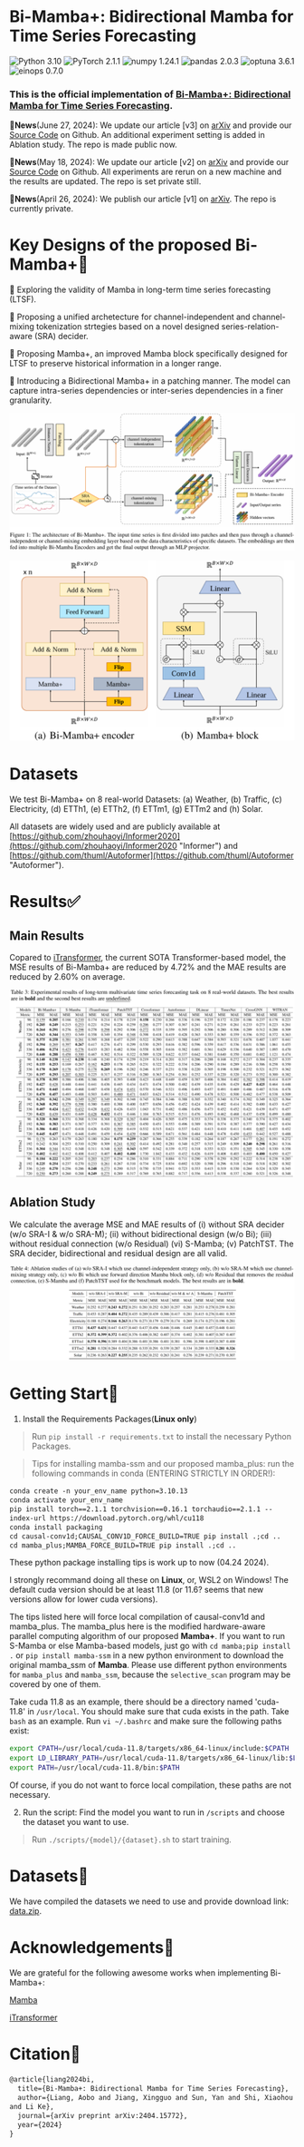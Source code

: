 # Bi-Mamba+: Bidirectional Mamba for Time Series Forecasting

![Python 3.10](https://img.shields.io/badge/python-3.10-green.svg?style=plastic)  ![PyTorch 2.1.1](https://img.shields.io/badge/Pytorch-2.1.1(+cu118)-da282a?style=plastic)  ![numpy 1.24.1](https://img.shields.io/badge/numpy-1.24.1-2ad82a?style=plastic)  ![pandas 2.0.3](https://img.shields.io/badge/pandas-2.0.3-39a8da?style=plastic)  ![optuna 3.6.1](https://img.shields.io/badge/optuna-3.6.1-a398da?style=plastic)  ![einops 0.7.0](https://img.shields.io/badge/einops-0.7.0-a938da?style=plastic)

### This is the official implementation of [Bi-Mamba+: Bidirectional Mamba for Time Series Forecasting](https://arxiv.org/abs/2404.15772).

🚩**News**(June 27, 2024): We update our article [v3] on [arXiv](https://arxiv.org/abs/2404.15772) and provide our [Source Code](https://github.com/Leopold2333/Bi-Mamba4TS) on Github. An additional experiment setting is added in Ablation study. The repo is made public now.

🚩**News**(May 18, 2024): We update our article [v2] on [arXiv](https://arxiv.org/abs/2404.15772) and provide our [Source Code](https://github.com/Leopold2333/Bi-Mamba4TS) on Github. All experiments are rerun on a new machine and the results are updated. The repo is set private still.

🚩**News**(April 26, 2024): We publish our article [v1] on [arXiv](https://arxiv.org/abs/2404.15772). The repo is currently private.

# Key Designs of the proposed Bi-Mamba+🔑

🤠 Exploring the validity of Mamba in long-term time series forecasting (LTSF).

🤠 Proposing a unified archetecture for channel-independent and channel-mixing tokenization strtegies based on a novel designed series-relation-aware (SRA) decider.

🤠 Proposing Mamba+, an improved Mamba block specifically designed for LTSF to preserve historical information in a longer range.

🤠 Introducing a Bidirectional Mamba+ in a patching manner. The model can capture intra-series dependencies or inter-series dependencies in a finer granularity.


![Architecture of Bi-Mamba+](pics/architecture.png "Architecture of Bi-Mamba4TS")

![Architecture of Bi-Mamba+ encoder](pics/bi-mamba-encoder.png "Architecture of Bi-Mamba4TS")

# Datasets

We test Bi-Mamba+ on 8 real-world Datasets: (a) Weather, (b) Traffic, (c) Electricity, (d) ETTh1, (e) ETTh2, (f) ETTm1, (g) ETTm2 and (h) Solar.

All datasets are widely used and are publicly available at [https://github.com/zhouhaoyi/Informer2020](https://github.com/zhouhaoyi/Informer2020 "Informer") and [https://github.com/thuml/Autoformer](https://github.com/thuml/Autoformer "Autoformer").

<!-- ![statistics of datasets](pics/dataset.png "statistics of datasets") -->

# Results✅

## Main Results

Copared to [iTransformer](https://openreview.net/forum?id=JePfAI8fah), the current SOTA Transformer-based model, the MSE results of Bi-Mamba+ are reduced by 4.72% and the MAE results are reduced by 2.60% on average.

![main results](pics/main-result.png "main results")

## Ablation Study

We calculate the average MSE and MAE results of (i) without SRA decider (w/o SRA-I & w/o SRA-M); (ii) without bidirectional design (w/o Bi); (iii) without residual connection (w/o Residual) (vi) S-Mamba; (v) PatchTST. The SRA decider, bidirectional and residual design are all valid.

![ablation](pics/ablation-result.png "ablation")


# Getting Start🛫

1. Install the Requirements Packages(**Linux only**)

> Run `pip install -r requirements.txt` to install the necessary Python Packages.

> Tips for installing mamba-ssm and our proposed mamba_plus:
> run the following commands in conda (ENTERING STRICTLY IN ORDER!):
```
conda create -n your_env_name python=3.10.13
conda activate your_env_name
pip install torch==2.1.1 torchvision==0.16.1 torchaudio==2.1.1 --index-url https://download.pytorch.org/whl/cu118
conda install packaging
cd causal-conv1d;CAUSAL_CONV1D_FORCE_BUILD=TRUE pip install .;cd ..
cd mamba_plus;MAMBA_FORCE_BUILD=TRUE pip install .;cd ..
```
These python package installing tips is work up to now (04.24 2024).

I strongly recommand doing all these on **Linux**, or, WSL2 on Windows! The default cuda version should be at least 11.8 (or 11.6? seems that new versions allow for lower cuda versions).

The tips listed here will force local compilation of causal-conv1d and mamba_plus. The mamba_plus here is the modified hardware-aware parallel computing algorithm of our proposed **Mamba+**. If you want to run S-Mamba or else Mamba-based models, just go with `cd mamba;pip install .` or `pip install mamba-ssm` in a new python environment to download the original mamba_ssm of **Mamba**. Please use different python environments for `mamba_plus` and `mamba_ssm`, because the `selective_scan` program may be covered by one of them.

Take cuda 11.8 as an example, there should be a directory named 'cuda-11.8' in `/usr/local`. You should make sure that cuda exists in the path. Take `bash` as an example. Run `vi ~/.bashrc` and make sure the following paths exist:
```bash
export CPATH=/usr/local/cuda-11.8/targets/x86_64-linux/include:$CPATH
export LD_LIBRARY_PATH=/usr/local/cuda-11.8/targets/x86_64-linux/lib:$LD_LIBRARY_PATH
export PATH=/usr/local/cuda-11.8/bin:$PATH
```

Of course, if you do not want to force local compilation, these paths are not necessary.

2. Run the script: Find the model you want to run in `/scripts` and choose the dataset you want to use. 
> Run `./scripts/{model}/{dataset}.sh` to start training.

# Datasets🔗
We have compiled the datasets we need to use and provide download link: [data.zip](https://drive.google.com/file/d/1krbMHQXB-aV9vvYs2bRsJnXPLa4BKxzG/view?usp=drive_link).

# Acknowledgements🙏
We are grateful for the following awesome works when implementing Bi-Mamba+:

[Mamba](https://github.com/state-spaces/mamba)

[iTransformer](https://github.com/thuml/iTransformer)

# Citation🙂
```
@article{liang2024bi,
  title={Bi-Mamba+: Bidirectional Mamba for Time Series Forecasting},
  author={Liang, Aobo and Jiang, Xingguo and Sun, Yan and Shi, Xiaohou and Li Ke},
  journal={arXiv preprint arXiv:2404.15772},
  year={2024}
}
```
